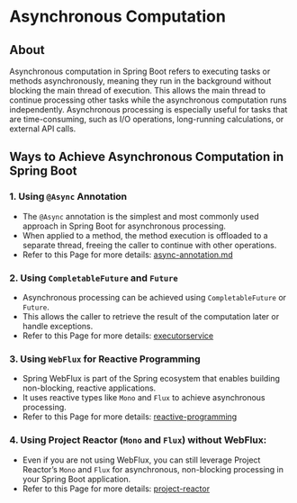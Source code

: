 # Asynchronous Computation

## About

Asynchronous computation in Spring Boot refers to executing tasks or methods asynchronously, meaning they run in the background without blocking the main thread of execution. This allows the main thread to continue processing other tasks while the asynchronous computation runs independently. Asynchronous processing is especially useful for tasks that are time-consuming, such as I/O operations, long-running calculations, or external API calls.

## Ways to Achieve Asynchronous Computation in Spring Boot

### **1. Using `@Async` Annotation**

* The `@Async` annotation is the simplest and most commonly used approach in Spring Boot for asynchronous processing.
* When applied to a method, the method execution is offloaded to a separate thread, freeing the caller to continue with other operations.
* Refer to this Page for more details: [async-annotation.md](async-annotation.md "mention")

### **2. Using `CompletableFuture` and `Future`**

* Asynchronous processing can be achieved using `CompletableFuture` or `Future`.
* This allows the caller to retrieve the result of the computation later or handle exceptions.
* Refer to this Page for more details: [executorservice](../../../readme-1/concepts/concepts-set-1/asynchronous-computation/executorservice/ "mention")

### **3. Using `WebFlux` for Reactive Programming**

* Spring WebFlux is part of the Spring ecosystem that enables building non-blocking, reactive applications.
* It uses reactive types like `Mono` and `Flux` to achieve asynchronous processing.
* Refer to this Page for more details: [reactive-programming](../../concepts-set-1/reactive-programming/ "mention")

### **4. Using Project Reactor (`Mono` and `Flux`) without WebFlux**:

* Even if you are not using WebFlux, you can still leverage Project Reactor’s `Mono` and `Flux` for asynchronous, non-blocking processing in your Spring Boot application.
* Refer to this Page for more details: [project-reactor](../../concepts-set-1/reactive-programming/project-reactor/ "mention")

